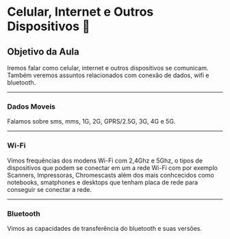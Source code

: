 # Celular, Internet e Outros Dispositivos :calling:

## Objetivo da Aula

Iremos falar como celular, internet e outros dispositivos se comunicam. Também veremos assuntos relacionados com conexão de dados, wifi e bluetooth.

---

### Dados Moveis

Falamos sobre sms, mms, 1G, 2G, GPRS/2.5G, 3G, 4G e 5G.

---

### Wi-Fi

Vimos frequências dos modens Wi-Fi com 2,4Ghz e 5Ghz, o tipos de dispositivos que podem se conectar em um a rede Wi-Fi com por exemplo Scanners, Impressoras, Chromescasts além dos mais conhcecidos como notebooks, smatphones e desktops que tenham placa de rede para conseguir se conectar a rede.

---

### Bluetooth

Vimos as capacidades de transferência do bluetooth e suas versões.


